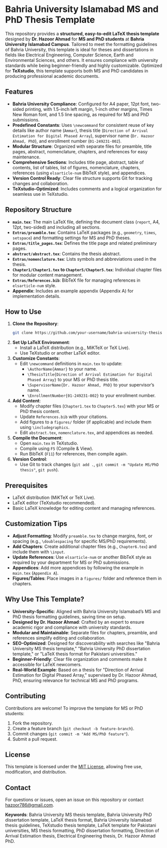# Bahria University Islamabad MS and PhD Thesis Template

This repository provides a **structured, easy-to-edit LaTeX thesis template** designed by **Dr. Hazoor Ahmad** for **MS and PhD students** at **Bahria University Islamabad Campus**. Tailored to meet the formatting guidelines of Bahria University, this template is ideal for theses and dissertations in fields like Electrical Engineering, Computer Science, Earth and Environmental Sciences, and others. It ensures compliance with university standards while being beginner-friendly and highly customizable. Optimized for **TeXstudio**, this template supports both MS and PhD candidates in producing professional academic documents.

## Features
- **Bahria University Compliance**: Configured for A4 paper, 12pt font, two-sided printing, with 1.5-inch left margin, 1-inch other margins, Times New Roman font, and 1.5 line spacing, as required for MS and PhD submissions.
- **Predefined Constants**: Uses `\newcommand` for consistent reuse of key details like author name (`Ammar`), thesis title (`Direction of Arrival Estimation for Digital Phased Array`), supervisor name (`Dr. Hazoor Ahmad, PhD`), and enrollment number (`01-249231-002`).
- **Modular Structure**: Organized with separate files for preamble, title pages, abstract, nomenclature, chapters, and references for easy maintenance.
- **Comprehensive Sections**: Includes title page, abstract, table of contents, list of tables, list of figures, nomenclature, chapters, references (using `elsarticle-num` BibTeX style), and appendices.
- **Version Control Ready**: Clear file structure supports Git for tracking changes and collaboration.
- **TeXstudio-Optimized**: Includes comments and a logical organization for seamless use in TeXstudio.

## Repository Structure
- **`main.tex`**: The main LaTeX file, defining the document class (`report`, A4, 12pt, two-sided) and including all sections.
- **`Extras/preamble.tex`**: Contains LaTeX packages (e.g., `geometry`, `times`, `setspace`) and formatting settings for MS and PhD theses.
- **`Extras/title_pages.tex`**: Defines the title page and related preliminary pages.
- **`abstract/abstract.tex`**: Contains the thesis abstract.
- **`Extras/nomenclature.tex`**: Lists symbols and abbreviations used in the thesis.
- **`Chapter1/Chapter1.tex` to `Chapter5/Chapter5.tex`**: Individual chapter files for modular content management.
- **`Extras/References.bib`**: BibTeX file for managing references in `elsarticle-num` style.
- **Appendix**: Includes an example appendix (Appendix A) for implementation details.

## How to Use
1. **Clone the Repository**:
   ```bash
   git clone https://github.com/your-username/bahria-university-thesis-template.git
   ```
2. **Set Up LaTeX Environment**:
   - Install a LaTeX distribution (e.g., MiKTeX or TeX Live).
   - Use TeXstudio or another LaTeX editor.
3. **Customize Constants**:
   - Edit `\newcommand` definitions in `main.tex` to update:
     - `\AuthorName{Ammar}` to your name.
     - `\ThesisTitle{Direction of Arrival Estimation for Digital Phased Array}` to your MS or PhD thesis title.
     - `\SupervisorName{Dr. Hazoor Ahmad, PhD}` to your supervisor’s name.
     - `\EnrollmentNumber{01-249231-002}` to your enrollment number.
4. **Add Content**:
   - Modify chapter files (`Chapter1.tex` to `Chapter5.tex`) with your MS or PhD thesis content.
   - Update `References.bib` with your citations.
   - Add figures to a `figures/` folder (if applicable) and include them using `\includegraphics`.
   - Edit `abstract.tex`, `nomenclature.tex`, and appendices as needed.
5. **Compile the Document**:
   - Open `main.tex` in TeXstudio.
   - Compile using `F5` (Compile & View).
   - Run BibTeX (`F11`) for references, then compile again.
6. **Version Control**:
   - Use Git to track changes (`git add .`, `git commit -m "Update MS/PhD thesis"`, `git push`).

## Prerequisites
- LaTeX distribution (MiKTeX or TeX Live).
- LaTeX editor (TeXstudio recommended).
- Basic LaTeX knowledge for editing content and managing references.

## Customization Tips
- **Adjust Formatting**: Modify `preamble.tex` to change margins, font, or spacing (e.g., `\doublespacing` for specific MS/PhD requirements).
- **Add Chapters**: Create additional chapter files (e.g., `Chapter6.tex`) and include them with `\input`.
- **Update References**: Use `elsarticle-num` or another BibTeX style as required by your department for MS or PhD submissions.
- **Appendices**: Add more appendices by following the example in `main.tex` (`Appendix A`).
- **Figures/Tables**: Place images in a `figures/` folder and reference them in chapters.

## Why Use This Template?
- **University-Specific**: Aligned with Bahria University Islamabad’s MS and PhD thesis formatting guidelines, saving time on setup.
- **Designed by Dr. Hazoor Ahmad**: Crafted by an expert to ensure academic rigor and compliance with university standards.
- **Modular and Maintainable**: Separate files for chapters, preamble, and references simplify editing and collaboration.
- **SEO-Optimized**: Designed for discoverability with searches like "Bahria University MS thesis template," "Bahria University PhD dissertation template," or "LaTeX thesis format for Pakistani universities."
- **Beginner-Friendly**: Clear file organization and comments make it accessible for LaTeX newcomers.
- **Real-World Example**: Based on a thesis for "Direction of Arrival Estimation for Digital Phased Array," supervised by Dr. Hazoor Ahmad, PhD, ensuring relevance for technical MS and PhD programs.

## Contributing
Contributions are welcome! To improve the template for MS or PhD students:
1. Fork the repository.
2. Create a feature branch (`git checkout -b feature-branch`).
3. Commit changes (`git commit -m "Add MS/PhD feature"`).
4. Submit a pull request.

## License
This template is licensed under the [MIT License](LICENSE), allowing free use, modification, and distribution.

## Contact
For questions or issues, open an issue on this repository or contact [hazoor786@gmail.com](mailto:hazoor786@gmail.com).

**Keywords**: Bahria University MS thesis template, Bahria University PhD dissertation template, LaTeX thesis format, Bahria University Islamabad thesis guidelines, TeXstudio thesis template, LaTeX template for Pakistani universities, MS thesis formatting, PhD dissertation formatting, Direction of Arrival Estimation thesis, Electrical Engineering thesis, Dr. Hazoor Ahmad PhD.
